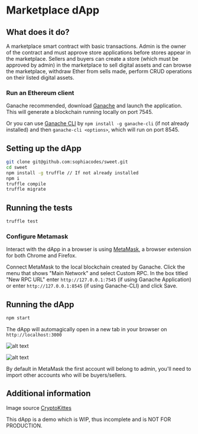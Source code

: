 # Marketplace dApp

## What does it do?

A marketplace smart contract with basic transactions. Admin is the owner of the contract and must approve store applications before stores appear in the marketplace. Sellers and buyers can create a store (which must be approved by admin) in the marketplace to sell digital assets and can browse the marketplace, withdraw Ether from sells made, perform CRUD operations on their listed digital assets. 

### Run an Ethereum client

Ganache recommended, download [Ganache](https://truffleframework.com/ganache) and launch the application. This will generate a blockchain running locally on port 7545.

Or you can use [Ganache CLI](https://github.com/trufflesuite/ganache-cli) by `npm install -g ganache-cli` (if not already installed) and then `ganache-cli <options>`, which will run on port 8545. 

## Setting up the dApp

```bash
git clone git@github.com:sophiacodes/sweet.git
cd sweet
npm install -g truffle // If not already installed
npm i
truffle compile
truffle migrate
```

## Running the tests

```bash
truffle test
```

### Configure Metamask

Interact with the dApp in a browser is using [MetaMask](https://metamask.io/), a browser extension for both Chrome and Firefox.

Connect MetaMask to the local blockchain created by Ganache. Click the menu that shows "Main Network" and select Custom RPC. In the box titled "New RPC URL" enter `http://127.0.0.1:7545` (if using Ganache Application) or enter `http://127.0.0.1:8545` (if using Ganache-CLI) and click Save. 

## Running the dApp

```bash
npm start
```
The dApp will automagically open in a new tab in your browser on `http://localhost:3000`

![alt text](https://github.com/sophiacodes/sweet/blob/master/public/images/home-page-screenshot.png)

![alt text](https://github.com/sophiacodes/sweet/blob/master/public/images/asset-page-screenshot.png)

By default in MetaMask the first account will belong to admin, you'll need to import other accounts who will be buyers/sellers. 

## Additional information

Image source [CryptoKittes](https://www.cryptokitties.co/)

This dApp is a demo which is WIP, thus incomplete and is NOT FOR PRODUCTION.